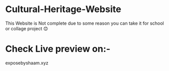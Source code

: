 # Cultural-Heritage-Website
This Website is Not complete due to some reason you can take it for school or collage project 😊

# Check Live preview on:-
exposebyshaam.xyz
